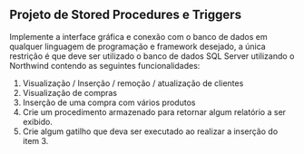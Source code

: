 ## Projeto de Stored Procedures e Triggers

Implemente a interface gráfica e conexão com o banco de dados em qualquer linguagem de programação e framework desejado, a única restrição é que deve ser utilizado o banco de dados SQL Server utilizando o Northwind contendo as seguintes funcionalidades:

1. Visualização / Inserção / remoção / atualização de clientes
2. Visualização de compras
3. Inserção de uma compra com vários produtos
4. Crie um procedimento armazenado para retornar algum relatório a ser exibido.
5. Crie algum gatilho que deva ser executado ao realizar a inserção do item 3.
